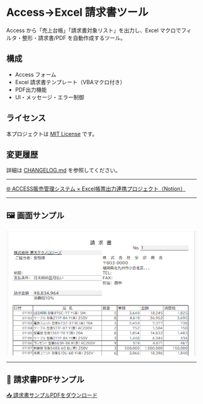 # Access→Excel 請求書ツール

Access から「売上台帳」「請求書対象リスト」を出力し、Excel マクロでフィルタ・整形・請求書/PDF を自動作成するツール。

## 構成
- Access フォーム  
- Excel 請求書テンプレート（VBAマクロ付き）  
- PDF出力機能  
- UI・メッセージ・エラー制御  

## ライセンス
本プロジェクトは [MIT License](./LICENSE) です。

## 変更履歴
詳細は [CHANGELOG.md](./CHANGELOG.md) を参照してください。

---

[🌐 ACCESS販売管理システム × Excel帳票出力連携プロジェクト（Notion）](https://wide-motion-2bc.notion.site/ACCESS-Excel-24ff5bb7aaa280f59b72d7081825b876?pvs=4)

---

## 🖼 画面サンプル
![請求書サンプル](docs/images/invoice_readme_sample.png)

---

## 📄 請求書PDFサンプル
[📥 請求書サンプルPDFをダウンロード](docs/invoice_sample_20250814.pdf)
